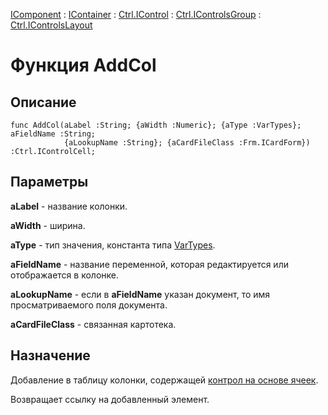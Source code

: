 ﻿---
Link: Com.Ctrl.IControlsLayout.@AddCol
---

[IComponent](topic:Com.Custom.ComClasses.IComponent.Default) :
[IContainer](topic:Com.Custom.ComClasses.IContainer.Default) :
[Ctrl.IControl](topic:Com.Custom.ComClasses.Ctrl.IControl.Default) :
[Ctrl.IControlsGroup](topic:Com.Custom.ComClasses.Ctrl.IControlsGroup.Default) :
[Ctrl.IControlsLayout](Default)

# Функция AddCol

## Описание

    func AddCol(aLabel :String; {aWidth :Numeric}; {aType :VarTypes}; aFieldName :String;
                {aLookupName :String}; {aCardFileClass :Frm.ICardForm}) :Ctrl.IControlCell;

## Параметры

**aLabel** - название колонки.

**aWidth** - ширина.

**aType** - тип значения, константа типа [VarTypes](topic:kernel.Программирование.Классы.System.Прочие.ТипыДанныхVarTypes).

**aFieldName** - название переменной, которая редактируется или отображается в колонке.

**aLookupName** - если в **aFieldName** указан документ, то имя просматриваемого поля документа.

**aCardFileClass** - связанная картотека.

## Назначение

Добавление в таблицу колонки, содержащей
[контрол на основе ячеек](topic:.Custom.ComClasses.Ctrl.IControlCell.Default).

Возвращает ссылку на добавленный элемент.